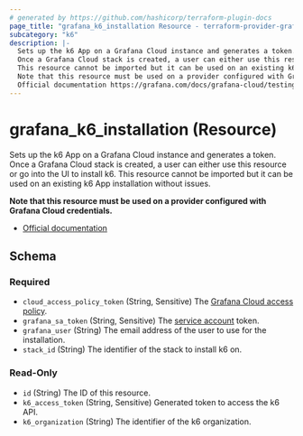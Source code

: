 ```yaml
---
# generated by https://github.com/hashicorp/terraform-plugin-docs
page_title: "grafana_k6_installation Resource - terraform-provider-grafana"
subcategory: "k6"
description: |-
  Sets up the k6 App on a Grafana Cloud instance and generates a token.
  Once a Grafana Cloud stack is created, a user can either use this resource or go into the UI to install k6.
  This resource cannot be imported but it can be used on an existing k6 App installation without issues.
  Note that this resource must be used on a provider configured with Grafana Cloud credentials.
  Official documentation https://grafana.com/docs/grafana-cloud/testing/k6/
---
```


# grafana_k6_installation (Resource)

Sets up the k6 App on a Grafana Cloud instance and generates a token. 
Once a Grafana Cloud stack is created, a user can either use this resource or go into the UI to install k6.
This resource cannot be imported but it can be used on an existing k6 App installation without issues.

**Note that this resource must be used on a provider configured with Grafana Cloud credentials.**

* [Official documentation](https://grafana.com/docs/grafana-cloud/testing/k6/)



<!-- schema generated by tfplugindocs -->
## Schema

### Required

- `cloud_access_policy_token` (String, Sensitive) The [Grafana Cloud access policy](https://grafana.com/docs/grafana-cloud/account-management/authentication-and-permissions/access-policies/).
- `grafana_sa_token` (String, Sensitive) The [service account](https://grafana.com/docs/grafana/latest/administration/service-accounts/) token.
- `grafana_user` (String) The email address of the user to use for the installation.
- `stack_id` (String) The identifier of the stack to install k6 on.

### Read-Only

- `id` (String) The ID of this resource.
- `k6_access_token` (String, Sensitive) Generated token to access the k6 API.
- `k6_organization` (String) The identifier of the k6 organization.
